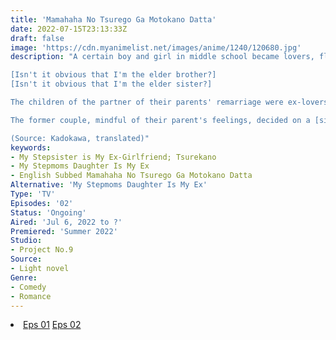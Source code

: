 ```yaml
---
title: 'Mamahaha No Tsurego Ga Motokano Datta'
date: 2022-07-15T23:13:33Z
draft: false
image: 'https://cdn.myanimelist.net/images/anime/1240/120680.jpg'
description: "A certain boy and girl in middle school became lovers, flirted with each other, disagreed on trivial things, became more frequently irritated with each other rather than excited... and ended up breaking up at graduation. And so the two of them, Mizuto Irido and Yume Ayai, wound up meeting each other in the most unexpected fashion.

[Isn't it obvious that I'm the elder brother?]
[Isn't it obvious that I'm the elder sister?]

The children of the partner of their parents' remarriage were ex-lovers?!

The former couple, mindful of their parent's feelings, decided on a [sibling rule] where the one who becomes conscious of the other as the opposite sex loses, but... When they encounter each other in the bathroom, commute to and from school together... along with the memories of the past and living under the same roof, just how do they disregard each other?!

(Source: Kadokawa, translated)"
keywords:
- My Stepsister is My Ex-Girlfriend; Tsurekano
- My Stepmoms Daughter Is My Ex
- English Subbed Mamahaha No Tsurego Ga Motokano Datta
Alternative: 'My Stepmoms Daughter Is My Ex'
Type: 'TV'
Episodes: '02'
Status: 'Ongoing'
Aired: 'Jul 6, 2022 to ?'
Premiered: 'Summer 2022'
Studio:
- Project No.9
Source:
- Light novel
Genre:
- Comedy
- Romance
---
```


<div class="bc-1 d-g p-5">
<li class="d-g gg-5 gtc-e">
  <a id="allvideo" href="#" data-video="//embed.hugonime.repl.co/videokf.php?id=MamahahaNoTsurego/Mamahaha No Tsurego Ga Motokano Datta - 01" rel=nofollow">Eps 01</a>
  <a id="allvideo" href="#" data-video="//embed.hugonime.repl.co/videokf.php?id=MamahahaNoTsurego/Mamahaha No Tsurego Ga Motokano Datta - 02" rel=nofollow">Eps 02</a>
</li>
</div>